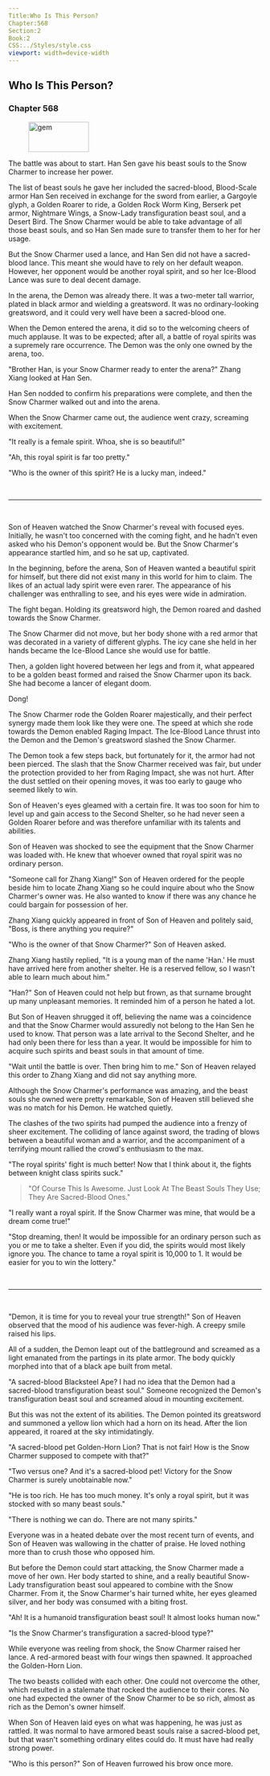 ```yaml
---
Title:Who Is This Person? 
Chapter:568 
Section:2 
Book:2 
CSS:../Styles/style.css 
viewport: width=device-width
---
```

  
## Who Is This Person?
### Chapter 568
  
<figure>
	<img src="../Images/gem.gif" alt="gem" id="gem" width="120" height="60" />
</figure>
  

  
The battle was about to start. Han Sen gave his beast souls to the Snow Charmer to increase her power.

The list of beast souls he gave her included the sacred-blood, Blood-Scale armor Han Sen received in exchange for the sword from earlier, a Gargoyle glyph, a Golden Roarer to ride, a Golden Rock Worm King, Berserk pet armor, Nightmare Wings, a Snow-Lady transfiguration beast soul, and a Desert Bird. The Snow Charmer would be able to take advantage of all those beast souls, and so Han Sen made sure to transfer them to her for her usage.

But the Snow Charmer used a lance, and Han Sen did not have a sacred-blood lance. This meant she would have to rely on her default weapon. However, her opponent would be another royal spirit, and so her Ice-Blood Lance was sure to deal decent damage.

In the arena, the Demon was already there. It was a two-meter tall warrior, plated in black armor and wielding a greatsword. It was no ordinary-looking greatsword, and it could very well have been a sacred-blood one.

When the Demon entered the arena, it did so to the welcoming cheers of much applause. It was to be expected; after all, a battle of royal spirits was a supremely rare occurrence. The Demon was the only one owned by the arena, too.

"Brother Han, is your Snow Charmer ready to enter the arena?" Zhang Xiang looked at Han Sen.

Han Sen nodded to confirm his preparations were complete, and then the Snow Charmer walked out and into the arena.

When the Snow Charmer came out, the audience went crazy, screaming with excitement.

"It really is a female spirit. Whoa, she is so beautiful!"

"Ah, this royal spirit is far too pretty."

"Who is the owner of this spirit? He is a lucky man, indeed."

<br>

*****

<br>

Son of Heaven watched the Snow Charmer's reveal with focused eyes. Initially, he wasn't too concerned with the coming fight, and he hadn't even asked who his Demon's opponent would be. But the Snow Charmer's appearance startled him, and so he sat up, captivated.

In the beginning, before the arena, Son of Heaven wanted a beautiful spirit for himself, but there did not exist many in this world for him to claim. The likes of an actual lady spirit were even rarer. The appearance of his challenger was enthralling to see, and his eyes were wide in admiration.

The fight began. Holding its greatsword high, the Demon roared and dashed towards the Snow Charmer.

The Snow Charmer did not move, but her body shone with a red armor that was decorated in a variety of different glyphs. The icy cane she held in her hands became the Ice-Blood Lance she would use for battle.

Then, a golden light hovered between her legs and from it, what appeared to be a golden beast formed and raised the Snow Charmer upon its back. She had become a lancer of elegant doom.

Dong!

The Snow Charmer rode the Golden Roarer majestically, and their perfect synergy made them look like they were one. The speed at which she rode towards the Demon enabled Raging Impact. The Ice-Blood Lance thrust into the Demon and the Demon's greatsword slashed the Snow Charmer.

The Demon took a few steps back, but fortunately for it, the armor had not been pierced. The slash that the Snow Charmer received was fair, but under the protection provided to her from Raging Impact, she was not hurt. After the dust settled on their opening moves, it was too early to gauge who seemed likely to win.

Son of Heaven's eyes gleamed with a certain fire. It was too soon for him to level up and gain access to the Second Shelter, so he had never seen a Golden Roarer before and was therefore unfamiliar with its talents and abilities.

Son of Heaven was shocked to see the equipment that the Snow Charmer was loaded with. He knew that whoever owned that royal spirit was no ordinary person.

"Someone call for Zhang Xiang!" Son of Heaven ordered for the people beside him to locate Zhang Xiang so he could inquire about who the Snow Charmer's owner was. He also wanted to know if there was any chance he could bargain for possession of her.

Zhang Xiang quickly appeared in front of Son of Heaven and politely said, "Boss, is there anything you require?"

"Who is the owner of that Snow Charmer?" Son of Heaven asked.

Zhang Xiang hastily replied, "It is a young man of the name 'Han.' He must have arrived here from another shelter. He is a reserved fellow, so I wasn't able to learn much about him."

"Han?" Son of Heaven could not help but frown, as that surname brought up many unpleasant memories. It reminded him of a person he hated a lot.

But Son of Heaven shrugged it off, believing the name was a coincidence and that the Snow Charmer would assuredly not belong to the Han Sen he used to know. That person was a late arrival to the Second Shelter, and he had only been there for less than a year. It would be impossible for him to acquire such spirits and beast souls in that amount of time.

"Wait until the battle is over. Then bring him to me." Son of Heaven relayed this order to Zhang Xiang and did not say anything more.

Although the Snow Charmer's performance was amazing, and the beast souls she owned were pretty remarkable, Son of Heaven still believed she was no match for his Demon. He watched quietly.

The clashes of the two spirits had pumped the audience into a frenzy of sheer excitement. The colliding of lance against sword, the trading of blows between a beautiful woman and a warrior, and the accompaniment of a terrifying mount rallied the crowd's enthusiasm to the max.

"The royal spirits' fight is much better! Now that I think about it, the fights between knight class spirits suck."

> "Of Course This Is Awesome. Just Look At The Beast Souls They Use; They Are Sacred-Blood Ones."

"I really want a royal spirit. If the Snow Charmer was mine, that would be a dream come true!"

"Stop dreaming, then! It would be impossible for an ordinary person such as you or me to take a shelter. Even if you did, the spirits would most likely ignore you. The chance to tame a royal spirit is 10,000 to 1. It would be easier for you to win the lottery."

<br>

*****

<br>

"Demon, it is time for you to reveal your true strength!" Son of Heaven observed that the mood of his audience was fever-high. A creepy smile raised his lips.

All of a sudden, the Demon leapt out of the battleground and screamed as a light emanated from the partings in its plate armor. The body quickly morphed into that of a black ape built from metal.

"A sacred-blood Blacksteel Ape? I had no idea that the Demon had a sacred-blood transfiguration beast soul." Someone recognized the Demon's transfiguration beast soul and screamed aloud in mounting excitement.

But this was not the extent of its abilities. The Demon pointed its greatsword and summoned a yellow lion which had a horn on its head. After the lion appeared, it roared at the sky intimidatingly.

"A sacred-blood pet Golden-Horn Lion? That is not fair! How is the Snow Charmer supposed to compete with that?"

"Two versus one? And it's a sacred-blood pet! Victory for the Snow Charmer is surely unobtainable now."

"He is too rich. He has too much money. It's only a royal spirit, but it was stocked with so many beast souls."

"There is nothing we can do. There are not many spirits."

Everyone was in a heated debate over the most recent turn of events, and Son of Heaven was wallowing in the chatter of praise. He loved nothing more than to crush those who opposed him.

But before the Demon could start attacking, the Snow Charmer made a move of her own. Her body started to shine, and a really beautiful Snow-Lady transfiguration beast soul appeared to combine with the Snow Charmer. From it, the Snow Charmer's hair turned white, her eyes gleamed silver, and her body was consumed with a biting frost.

"Ah! It is a humanoid transfiguration beast soul! It almost looks human now."

"Is the Snow Charmer's transfiguration a sacred-blood type?"

While everyone was reeling from shock, the Snow Charmer raised her lance. A red-armored beast with four wings then spawned. It approached the Golden-Horn Lion.

The two beasts collided with each other. One could not overcome the other, which resulted in a stalemate that rocked the audience to their cores. No one had expected the owner of the Snow Charmer to be so rich, almost as rich as the Demon's owner himself.

When Son of Heaven laid eyes on what was happening, he was just as rattled. It was normal to have armored beast souls raise a sacred-blood pet, but that wasn't something ordinary elites could do. It must have had really strong power.

"Who is this person?" Son of Heaven furrowed his brow once more.